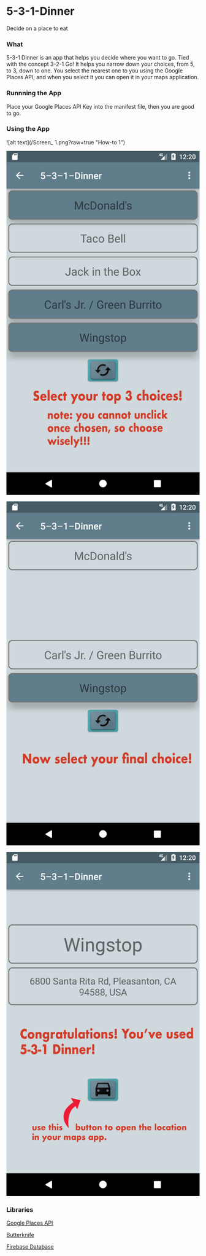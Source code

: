# 5-3-1-Dinner
Decide on a place to eat

### What

5-3-1 Dinner is an app that helps you decide where you want to go.  Tied with the concept 3-2-1 Go! 
It helps you narrow down your choices, from 5, to 3, down to one.  You select the nearest one to you using the
Google Places API, and when you select it you can open it in your maps application.

### Runnning the App

Place your Google Places API Key into the manifest file, then you are good to go.

### Using the App

![alt text](/Screen_ 1.png?raw=true "How-to 1")

![alt text](/Screen_2.png?raw=true "How-to 2")

![alt text](/Screen_3.png?raw=true "How-to 3")

![alt text](/Screen_4.png?raw=true "How-to 4")

### Libraries

[Google Places API](https://developers.google.com/places/ "Google Places API")

[Butterknife](http://jakewharton.github.io/butterknife/ "Butterknife")

[Firebase Database](https://firebase.google.com/docs/database/ "Firebase Database")


